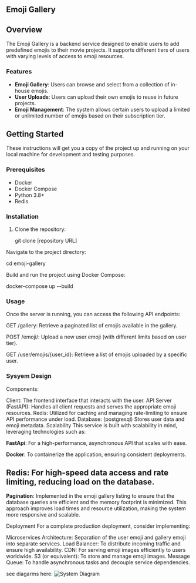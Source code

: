 ## Emoji Gallery
## Overview

The Emoji Gallery is a backend service designed to enable users to add predefined emojis to their movie projects. It supports different tiers of users with varying levels of access to emoji resources.

### Features

- **Emoji Gallery**: Users can browse and select from a collection of in-house emojis.
- **User Uploads**: Users can upload their own emojis to reuse in future projects.
- **Emoji Management**: The system allows certain users to upload a limited or unlimited number of emojis based on their subscription tier.

## Getting Started

These instructions will get you a copy of the project up and running on your local machine for development and testing purposes.

### Prerequisites

- Docker
- Docker Compose
- Python 3.8+
- Redis

### Installation

1. Clone the repository:


   git clone [repository URL]
   
Navigate to the project directory:

cd emoji-gallery

Build and run the project using Docker Compose:

docker-compose up --build

### Usage
Once the server is running, you can access the following API endpoints:

GET /gallery: Retrieve a paginated list of emojis available in the gallery.

POST /emoji/: Upload a new user emoji (with different limits based on user tier).

GET /user/emojis/{user_id}: Retrieve a list of emojis uploaded by a specific user.

### Sysyem Design

Components:

Client: The frontend interface that interacts with the user.
API Server (FastAPI): Handles all client requests and serves the appropriate emoji resources.
Redis: Utilized for caching and managing rate-limiting to ensure API performance under load.
Database: (postgresql) Stores user data and emoji metadata.
Scalability
This service is built with scalability in mind, leveraging technologies such as:

 **FastApi**: For a high-performance, asynchronous API that scales with ease.

 **Docker**: To containerize the application, ensuring consistent deployments.
 
 **Redis**: For high-speed data access and rate limiting, reducing load on the database.
-
 **Pagination**: Implemented in the emoji gallery listing to ensure that the database queries are efficient and the memory footprint is minimized. This approach improves load times and resource utilization, making the system more responsive and scalable.

Deployment
For a complete production deployment, consider implementing:

Microservices Architecture: Separation of the user emoji and gallery emoji into separate services.
Load Balancer: To distribute incoming traffic and ensure high availability.
CDN: For serving emoji images efficiently to users worldwide.
S3 (or equivalent): To store and manage emoji images.
Message Queue: To handle asynchronous tasks and decouple service dependencies.

see diagarms here:
![System Diagram](/images/diagram.png "System Design Diagram")
